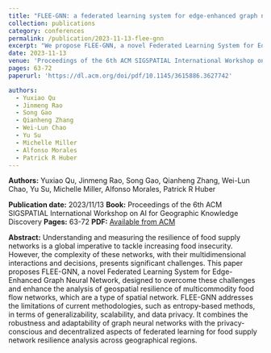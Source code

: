 ```yaml
---
title: "FLEE-GNN: a federated learning system for edge-enhanced graph neural network in analyzing geospatial resilience of multicommodity food flows"
collection: publications
category: conferences
permalink: /publication/2023-11-13-flee-gnn
excerpt: "We propose FLEE-GNN, a novel Federated Learning System for Edge-Enhanced Graph Neural Network, to analyze the geospatial resilience of multicommodity food flow networks. FLEE-GNN addresses challenges in generalizability, scalability, and data privacy, combining the strengths of graph neural networks and federated learning for robust, privacy-preserving analysis of food supply network resilience across regions.<br/> <img src='/images/paper3.png' style='width:600px; height:300px;'>"
date: 2023-11-13
venue: 'Proceedings of the 6th ACM SIGSPATIAL International Workshop on AI for Geographic Knowledge Discovery'
pages: 63-72
paperurl: 'https://dl.acm.org/doi/pdf/10.1145/3615886.3627742'

authors:
  - Yuxiao Qu
  - Jinmeng Rao
  - Song Gao
  - Qianheng Zhang
  - Wei-Lun Chao
  - Yu Su
  - Michelle Miller
  - Alfonso Morales
  - Patrick R Huber
---
```


**Authors:**
Yuxiao Qu, Jinmeng Rao, Song Gao, Qianheng Zhang, Wei-Lun Chao, Yu Su, Michelle Miller, Alfonso Morales, Patrick R Huber

**Publication date:** 2023/11/13
**Book:** Proceedings of the 6th ACM SIGSPATIAL International Workshop on AI for Geographic Knowledge Discovery
**Pages:** 63-72
**PDF:** [Available from ACM](https://dl.acm.org/doi/pdf/10.1145/3629836.3629845)

**Abstract:**
Understanding and measuring the resilience of food supply networks is a global imperative to tackle increasing food insecurity. However, the complexity of these networks, with their multidimensional interactions and decisions, presents significant challenges. This paper proposes FLEE-GNN, a novel Federated Learning System for Edge-Enhanced Graph Neural Network, designed to overcome these challenges and enhance the analysis of geospatial resilience of multicommodity food flow networks, which are a type of spatial network. FLEE-GNN addresses the limitations of current methodologies, such as entropy-based methods, in terms of generalizability, scalability, and data privacy. It combines the robustness and adaptability of graph neural networks with the privacy-conscious and decentralized aspects of federated learning for food supply network resilience analysis across geographical regions.
